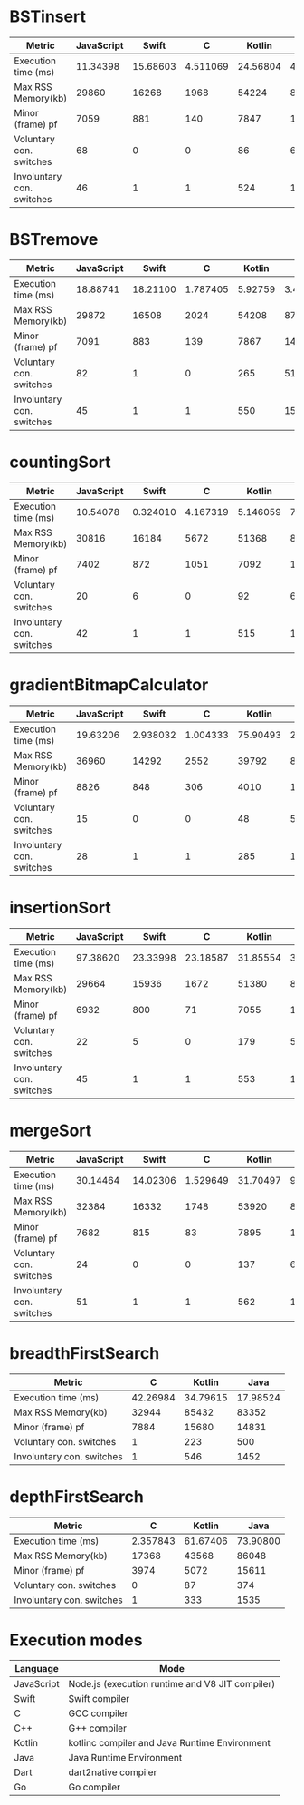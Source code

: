 
#  BSTinsert 

| Metric | JavaScript | Swift | C | Kotlin | Java | Dart | 
| - |  - |  - |  - |  - |  - |  - | 
| Execution time (ms) | 11.34398  | 15.68603  | 4.511069  | 24.56804  | 4.063260  | 2.756  | 
| Max RSS Memory(kb) | 29860  | 16268  | 1968  | 54224  | 85040  | 14100  | 
| Minor (frame) pf | 7059  | 881  | 140  | 7847  | 13885  | 2117  | 
| Voluntary con. switches | 68  | 0  | 0  | 86  | 632  | 1  | 
| Involuntary con. switches | 46  | 1  | 1  | 524  | 1487  | 6  | 

#  BSTremove 

| Metric | JavaScript | Swift | C | Kotlin | Java | Dart | 
| - |  - |  - |  - |  - |  - |  - | 
| Execution time (ms) | 18.88741  | 18.21100  | 1.787405  | 5.92759  | 3.469104  | 3.14  | 
| Max RSS Memory(kb) | 29872  | 16508  | 2024  | 54208  | 87188  | 14056  | 
| Minor (frame) pf | 7091  | 883  | 139  | 7867  | 14832  | 2119  | 
| Voluntary con. switches | 82  | 1  | 0  | 265  | 513  | 2  | 
| Involuntary con. switches | 45  | 1  | 1  | 550  | 1513  | 6  | 

#  countingSort 

| Metric | JavaScript | Swift | C | Kotlin | Java | Dart | C++ | 
| - |  - |  - |  - |  - |  - |  - |  - | 
| Execution time (ms) | 10.54078  | 0.324010  | 4.167319  | 5.146059  | 7.702035  | 1.731  | 0.6258  | 
| Max RSS Memory(kb) | 30816  | 16184  | 5672  | 51368  | 84316  | 14752  | 4064  | 
| Minor (frame) pf | 7402  | 872  | 1051  | 7092  | 15520  | 2243  | 235  | 
| Voluntary con. switches | 20  | 6  | 0  | 92  | 603  | 2  | 0  | 
| Involuntary con. switches | 42  | 1  | 1  | 515  | 1797  | 5  | 1  | 

#  gradientBitmapCalculator 

| Metric | JavaScript | Swift | C | Kotlin | Java | Dart | Go | 
| - |  - |  - |  - |  - |  - |  - |  - | 
| Execution time (ms) | 19.63206  | 2.938032  | 1.004333  | 75.90493  | 23.76804  | 42.686  | 4.781983  | 
| Max RSS Memory(kb) | 36960  | 14292  | 2552  | 39792  | 87664  | 31228  | 2892  | 
| Minor (frame) pf | 8826  | 848  | 306  | 4010  | 15141  | 6876  | 439  | 
| Voluntary con. switches | 15  | 0  | 0  | 48  | 536  | 20  | 8  | 
| Involuntary con. switches | 28  | 1  | 1  | 285  | 1670  | 39  | 40  | 

#  insertionSort 

| Metric | JavaScript | Swift | C | Kotlin | Java | Dart | C++ | 
| - |  - |  - |  - |  - |  - |  - |  - | 
| Execution time (ms) | 97.38620  | 23.33998  | 23.18587  | 31.85554  | 33.29986  | 224.471  | 20.3165  | 
| Max RSS Memory(kb) | 29664  | 15936  | 1672  | 51380  | 84972  | 13860  | 3612  | 
| Minor (frame) pf | 6932  | 800  | 71  | 7055  | 14166  | 2051  | 138  | 
| Voluntary con. switches | 22  | 5  | 0  | 179  | 594  | 1  | 0  | 
| Involuntary con. switches | 45  | 1  | 1  | 553  | 1556  | 6  | 1  | 

#  mergeSort 

| Metric | JavaScript | Swift | C | Kotlin | Java | Dart | C++ | 
| - |  - |  - |  - |  - |  - |  - |  - | 
| Execution time (ms) | 30.14464  | 14.02306  | 1.529649  | 31.70497  | 9.197457  | 8.365  | 2.08008  | 
| Max RSS Memory(kb) | 32384  | 16332  | 1748  | 53920  | 84644  | 16548  | 3628  | 
| Minor (frame) pf | 7682  | 815  | 83  | 7895  | 15299  | 2673  | 146  | 
| Voluntary con. switches | 24  | 0  | 0  | 137  | 629  | 3  | 0  | 
| Involuntary con. switches | 51  | 1  | 1  | 562  | 1766  | 6  | 1  | 

#  breadthFirstSearch 

| Metric | C | Kotlin | Java | 
| - |  - |  - |  - | 
| Execution time (ms) | 42.26984  | 34.79615  | 17.98524  | 
| Max RSS Memory(kb) | 32944  | 85432  | 83352  | 
| Minor (frame) pf | 7884  | 15680  | 14831  | 
| Voluntary con. switches | 1  | 223  | 500  | 
| Involuntary con. switches | 1  | 546  | 1452  | 

#  depthFirstSearch 

| Metric | C | Kotlin | Java | 
| - |  - |  - |  - | 
| Execution time (ms) | 2.357843  | 61.67406  | 73.90800  | 
| Max RSS Memory(kb) | 17368  | 43568  | 86048  | 
| Minor (frame) pf | 3974  | 5072  | 15611  | 
| Voluntary con. switches | 0  | 87  | 374  | 
| Involuntary con. switches | 1  | 333  | 1535  | 

# Execution modes

| Language | Mode |
| -------- | ---- |
| JavaScript | Node.js (execution runtime and V8 JIT compiler) |
| Swift | Swift compiler |
| C | GCC compiler |
| C++ | G++ compiler|
| Kotlin | kotlinc compiler and Java Runtime Environment |
| Java | Java Runtime Environment |
| Dart | dart2native compiler |
| Go | Go compiler |

